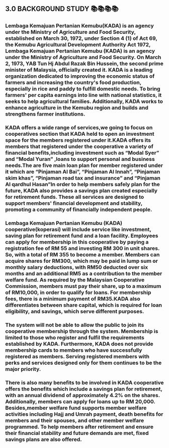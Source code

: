 ## 3.0 BACKGROUND STUDY 📚📚📚📚

### Lembaga Kemajuan Pertanian Kemubu(KADA) is an agency under the Ministry of Agriculture and Food Security, established on March 30, 1972, under Section 4 (1) of Act 69, the Kemubu Agricultural Development Authority Act 1972, Lembaga Kemajuan Pertanian Kemubu (KADA) is an agency under the Ministry of Agriculture and Food Security. On March 2, 1973, YAB Tun Hj Abdul Razak Bin Hussein, the second prime minister of Malaysia, officially created it. KADA is a leading organization dedicated to improving the economic status of farmers and increasing the country's food production, especially in rice and paddy to fulfill domestic needs. To bring farmers' per capita earnings into line with national statistics, it seeks to help agricultural families. Additionally, KADA works to enhance agriculture in the Kemubu region and builds and strengthens farmer institutions.  

### KADA offers a wide range of services,we going to focus on cooperatives section that KADA held to open an investment space for the members registered under it.KADA offers its members that registered under the cooperative a variety of financial benefits,including investment such as “Modal Syer” and “Modal Yuran” ,loans to support personal and business needs.The are five main loan plan for member registered under it which are “Pinjaman Al Bai”, “Pinjaman Al Innah”, “Pinjaman skim khas”, “Pinjaman road tax and insurance” and “Pinjaman Al qardhul Hasan”In order to help members safely plan for the future, KADA also provides a savings plan created especially for retirement funds. These all services are designed to support members' financial development and stability, promoting a community of financially independent people. 

### Lembaga Kemajuan Pertanian Kemubu (KADA) cooperative(koperasi) will include service like investment, saving plan for retirement fund and a loan facility. Employees can apply for membership in this cooperative by paying a registration fee of RM 55 and investing RM 300 in unit shares. So, with a total of RM 355 to become a member. Members can acquire shares for RM300, which may be paid in lump sum or monthly salary deductions, with RM50 deducted over six months and an additional RM5 as a contribution to the member welfare fund. As required by the Malaysian Cooperative Commission, members must pay their share, up to a maximum of RM10,000, in order to qualify for loans. For membership fees, there is a minimum payment of RM35.KADA also differentiates between share capital, which is required for loan eligibility, and savings, which serve different purposes. 

### The system will not be able to allow the public to join its cooperative membership through the system. Membership is limited to those who register and fulfil the requirements established by KADA. Furthermore, KADA does not provide membership cards to members who have successfully registered as members. Serving registered members with perks and services designed only for them continues to be the major priority. 

### There is also many benefits to be involved in KADA cooperative offers the benefits which include a savings plan for retirement, with an annual dividend of approximately 4.2% on the shares. Additionally, members can apply for loans up to RM 20,000. Besides,member welfare fund supports member welfare activities including Hajj and Umrah payment, death benefits for members and their spouses, and other member welfare programmed. To help members after retirement and ensure their financial stability and future demands are met, fixed savings plans are also offered. 

 
